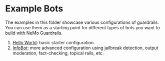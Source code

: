 # Example Bots

The examples in this folder showcase various configurations of guardrails. You can use them as a starting point for different types of bots you want to build with NeMo Guardrails.

1. [Hello World](./hello_world): basic starter configuration.
2. [InfoBot](./info): more advanced configuration using jailbreak detection, output moderation, fact-checking, topical rails, etc.
